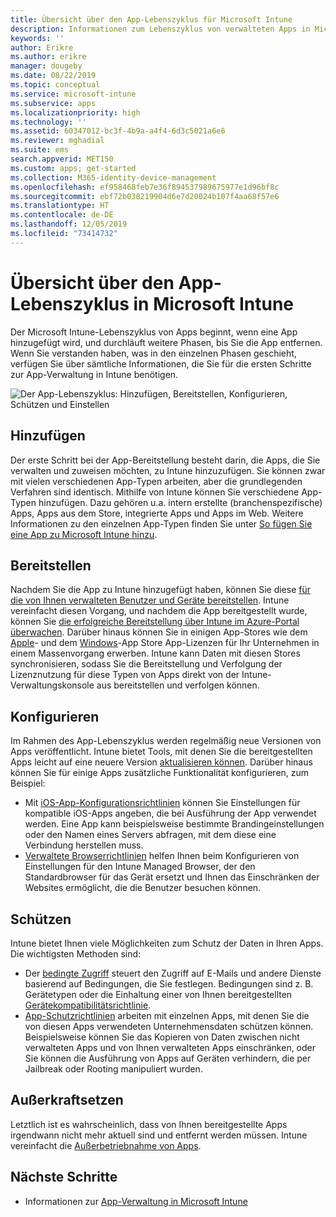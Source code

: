 ```yaml
---
title: Übersicht über den App-Lebenszyklus für Microsoft Intune
description: Informationen zum Lebenszyklus von verwalteten Apps in Microsoft Intune. Der App-Lebenszyklus umfasst das Hinzufügen, Bereitstellen, Konfigurieren, und Außerkraftsetzen von Apps.
keywords: ''
author: Erikre
ms.author: erikre
manager: dougeby
ms.date: 08/22/2019
ms.topic: conceptual
ms.service: microsoft-intune
ms.subservice: apps
ms.localizationpriority: high
ms.technology: ''
ms.assetid: 60347012-bc3f-4b9a-a4f4-6d3c5021a6e6
ms.reviewer: mghadial
ms.suite: ems
search.appverid: MET150
ms.custom: apps; get-started
ms.collection: M365-identity-device-management
ms.openlocfilehash: ef958468feb7e36f894537989675977e1d96bf8c
ms.sourcegitcommit: ebf72b038219904d6e7d20024b107f4aa68f57e6
ms.translationtype: HT
ms.contentlocale: de-DE
ms.lasthandoff: 12/05/2019
ms.locfileid: "73414732"
---
```

# <a name="overview-of-the-app-lifecycle-in-microsoft-intune"></a>Übersicht über den App-Lebenszyklus in Microsoft Intune

Der Microsoft Intune-Lebenszyklus von Apps beginnt, wenn eine App hinzugefügt wird, und durchläuft weitere Phasen, bis Sie die App entfernen. Wenn Sie verstanden haben, was in den einzelnen Phasen geschieht, verfügen Sie über sämtliche Informationen, die Sie für die ersten Schritte zur App-Verwaltung in Intune benötigen.

![Der App-Lebenszyklus: Hinzufügen, Bereitstellen, Konfigurieren, Schützen und Einstellen](./media/app-lifecycle/app-lifecycle.png "Der App-Lebenszyklus von Intune")

## <a name="add"></a>Hinzufügen

Der erste Schritt bei der App-Bereitstellung besteht darin, die Apps, die Sie verwalten und zuweisen möchten, zu Intune hinzuzufügen. Sie können zwar mit vielen verschiedenen App-Typen arbeiten, aber die grundlegenden Verfahren sind identisch. Mithilfe von Intune können Sie verschiedene App-Typen hinzufügen. Dazu gehören u.a. intern erstellte (branchenspezifische) Apps, Apps aus dem Store, integrierte Apps und Apps im Web. Weitere Informationen zu den einzelnen App-Typen finden Sie unter [So fügen Sie eine App zu Microsoft Intune hinzu](apps-add.md).

## <a name="deploy"></a>Bereitstellen

Nachdem Sie die App zu Intune hinzugefügt haben, können Sie diese [für die von Ihnen verwalteten Benutzer und Geräte bereitstellen](apps-deploy.md). Intune vereinfacht diesen Vorgang, und nachdem die App bereitgestellt wurde, können Sie [die erfolgreiche Bereitstellung über Intune im Azure-Portal überwachen](apps-monitor.md). Darüber hinaus können Sie in einigen App-Stores wie dem [Apple](vpp-apps-ios.md)- und dem [Windows](windows-store-for-business.md)-App Store App-Lizenzen für Ihr Unternehmen in einem Massenvorgang erwerben. Intune kann Daten mit diesen Stores synchronisieren, sodass Sie die Bereitstellung und Verfolgung der Lizenznutzung für diese Typen von Apps direkt von der Intune-Verwaltungskonsole aus bereitstellen und verfolgen können.

## <a name="configure"></a>Konfigurieren

Im Rahmen des App-Lebenszyklus werden regelmäßig neue Versionen von Apps veröffentlicht. Intune bietet Tools, mit denen Sie die bereitgestellten Apps leicht auf eine neuere Version [aktualisieren können](apps-add.md). Darüber hinaus können Sie für einige Apps zusätzliche Funktionalität konfigurieren, zum Beispiel:

- Mit [iOS-App-Konfigurationsrichtlinien](app-configuration-policies-use-ios.md) können Sie Einstellungen für kompatible iOS-Apps angeben, die bei Ausführung der App verwendet werden. Eine App kann beispielsweise bestimmte Brandingeinstellungen oder den Namen eines Servers abfragen, mit dem diese eine Verbindung herstellen muss.
- [Verwaltete Browserrichtlinien](app-configuration-managed-browser.md) helfen Ihnen beim Konfigurieren von Einstellungen für den Intune Managed Browser, der den Standardbrowser für das Gerät ersetzt und Ihnen das Einschränken der Websites ermöglicht, die die Benutzer besuchen können.

## <a name="protect"></a>Schützen

Intune bietet Ihnen viele Möglichkeiten zum Schutz der Daten in Ihren Apps. Die wichtigsten Methoden sind:

- Der [bedingte Zugriff](../protect/conditional-access.md) steuert den Zugriff auf E-Mails und andere Dienste basierend auf Bedingungen, die Sie festlegen. Bedingungen sind z. B. Gerätetypen oder die Einhaltung einer von Ihnen bereitgestellten [Gerätekompatibilitätsrichtlinie](../protect/device-compliance-get-started.md).
- [App-Schutzrichtlinien](app-protection-policy.md) arbeiten mit einzelnen Apps, mit denen Sie die von diesen Apps verwendeten Unternehmensdaten schützen können. Beispielsweise können Sie das Kopieren von Daten zwischen nicht verwalteten Apps und von Ihnen verwalteten Apps einschränken, oder Sie können die Ausführung von Apps auf Geräten verhindern, die per Jailbreak oder Rooting manipuliert wurden.

## <a name="retire"></a>Außerkraftsetzen

Letztlich ist es wahrscheinlich, dass von Ihnen bereitgestellte Apps irgendwann nicht mehr aktuell sind und entfernt werden müssen. Intune vereinfacht die [Außerbetriebnahme von Apps](../remote-actions/device-management.md).

## <a name="next-steps"></a>Nächste Schritte

- Informationen zur [App-Verwaltung in Microsoft Intune](app-management.md)
